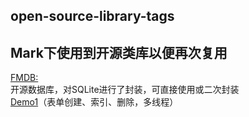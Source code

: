 ## open-source-library-tags
 Mark下使用到开源类库以便再次复用
-----------------------------------------------------------------------------------------------------------
[FMDB:](https://github.com/ccgus/fmdb)<br>
开源数据库，对SQLite进行了封装，可直接使用或二次封装<br>
[Demo1](https://github.com/tangqiaoboy/FmdbSample)（表单创建、索引、删除，多线程）<br>
